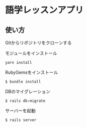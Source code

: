 # 語学レッスンアプリ

## 使い方
Gitからリポジトリをクローンする

モジュールをインストール
```
yarn install
```

RubyGemsをインストール
```
$ bundle install
```

DBのマイグレーション

```
$ rails db:migrate
```

サーバーを起動
```
$ rails server
```